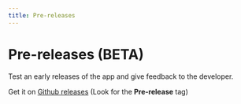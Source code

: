 ```yaml
---
title: Pre-releases
---
```


# Pre-releases (BETA)

Test an early releases of the app and give feedback to the developer.

Get it on [Github releases](https://github.com/iqfareez/iium_schedule/releases) (Look for the **Pre-release** tag)
